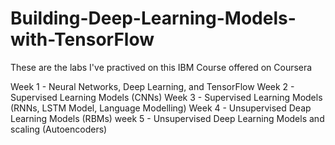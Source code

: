 # Building-Deep-Learning-Models-with-TensorFlow
These are the labs I've practived on this IBM Course offered on Coursera


Week 1 - Neural Networks, Deep Learning, and TensorFlow
Week 2 - Supervised Learning Models (CNNs)
Week 3 - Supervised Learning Models (RNNs, LSTM Model, Language Modelling)
Week 4 - Unsupervised Deap Learning Models (RBMs)
week 5 - Unsupervised Deep Learning Models and scaling (Autoencoders)
